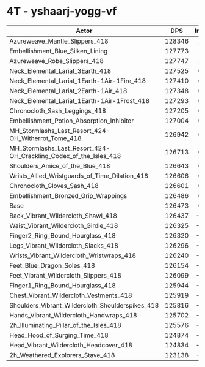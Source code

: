 # 4T - yshaarj-yogg-vf
| Actor | DPS | Increase |
|---|:---:|:---:|
|Azureweave_Mantle_Slippers_418|128346|1.48%|
|Embellishment_Blue_Silken_Lining|127773|1.03%|
|Azureweave_Robe_Slippers_418|127747|1.01%|
|Neck_Elemental_Lariat_3Earth_418|127525|0.83%|
|Neck_Elemental_Lariat_1Earth-1Air-1Fire_418|127410|0.74%|
|Neck_Elemental_Lariat_2Earth-1Air_418|127348|0.69%|
|Neck_Elemental_Lariat_1Earth-1Air-1Frost_418|127293|0.65%|
|Chronocloth_Sash_Leggings_418|127205|0.58%|
|Embellishment_Potion_Absorption_Inhibitor|127004|0.42%|
|MH_Stormlashs_Last_Resort_424-OH_Witherrot_Tome_418|126942|0.37%|
|MH_Stormlashs_Last_Resort_424-OH_Crackling_Codex_of_the_Isles_418|126713|0.19%|
|Shoulders_Amice_of_the_Blue_418|126643|0.13%|
|Wrists_Allied_Wristguards_of_Time_Dilation_418|126606|0.11%|
|Chronocloth_Gloves_Sash_418|126601|0.10%|
|Embellishment_Bronzed_Grip_Wrappings|126486|0.01%|
|Base|126473|0.00%|
|Back_Vibrant_Wildercloth_Shawl_418|126437|-0.03%|
|Waist_Vibrant_Wildercloth_Girdle_418|126325|-0.12%|
|Finger2_Ring_Bound_Hourglass_418|126320|-0.12%|
|Legs_Vibrant_Wildercloth_Slacks_418|126296|-0.14%|
|Wrists_Vibrant_Wildercloth_Wristwraps_418|126240|-0.18%|
|Feet_Blue_Dragon_Soles_418|126154|-0.25%|
|Feet_Vibrant_Wildercloth_Slippers_418|126099|-0.30%|
|Finger1_Ring_Bound_Hourglass_418|125944|-0.42%|
|Chest_Vibrant_Wildercloth_Vestments_418|125919|-0.44%|
|Shoulders_Vibrant_Wildercloth_Shoulderspikes_418|125816|-0.52%|
|Hands_Vibrant_Wildercloth_Handwraps_418|125702|-0.61%|
|2h_Illuminating_Pillar_of_the_Isles_418|125576|-0.71%|
|Head_Hood_of_Surging_Time_418|124874|-1.26%|
|Head_Vibrant_Wildercloth_Headcover_418|124834|-1.30%|
|2h_Weathered_Explorers_Stave_418|123138|-2.64%|
